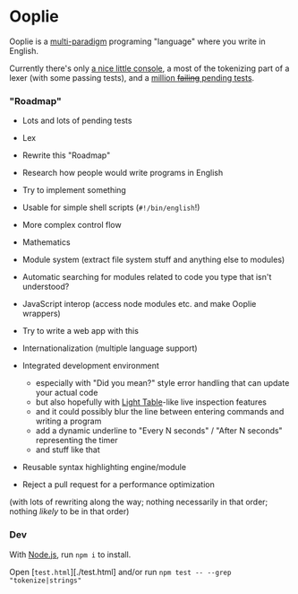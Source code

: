 
# Ooplie

Ooplie is a [multi-paradigm][] programing "language" where you write in English.

Currently there's only [a nice little console][console],
a most of the tokenizing part of a lexer (with some passing tests),
and a [million ~~failing~~ pending tests][tests].

### "Roadmap"

* Lots and lots of pending tests

* Lex

* Rewrite this "Roadmap"

* Research how people would write programs in English

* Try to implement something

* Usable for simple shell scripts (`#!/bin/english`!)

* More complex control flow

* Mathematics

* Module system (extract file system stuff and anything else to modules)

* Automatic searching for modules related to code you type that isn't understood?

* JavaScript interop (access node modules etc. and make Ooplie wrappers)

* Try to write a web app with this

* Internationalization (multiple language support)

* Integrated development environment
  * especially with "Did you mean?" style error handling that can update your actual code
  * but also hopefully with [Light Table][]-like live inspection features
  * and it could possibly blur the line between entering commands and writing a program
  * add a dynamic underline to "Every N seconds" / "After N seconds" representing the timer
  * and stuff like that

* Reusable syntax highlighting engine/module

* Reject a pull request for a performance optimization

(with lots of rewriting along the way; nothing necessarily in that order; nothing *likely* to be in that order)


### Dev

With [Node.js][], run `npm i` to install.

Open [`test.html`][./test.html]
and/or run `npm test -- --grep "tokenize|strings"`


[multi-paradigm]: https://en.wikipedia.org/wiki/Programming_paradigm "Programming paradigm - Wikipedia"
[console]: http://1j01.github.io/ooplie/dooplie/
[tests]: ./test.html
[Node.js]: https://nodejs.org/
[Light Table]: http://lighttable.com/
